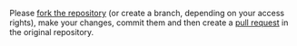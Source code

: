 Please [fork the repository][ForkARepo] (or create a branch, depending on your 
access rights), make your changes, commit them and then create a [pull 
request][PullRequest] in the original repository.

[ForkARepo]: https://help.github.com/articles/fork-a-repo/
[PullRequest]: https://help.github.com/articles/using-pull-requests/
